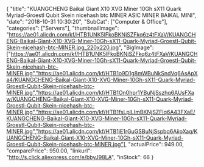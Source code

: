 {
	"title": "KUANGCHENG Baikal Giant X10  XVG Miner 10Gh sX11 Quark Myriad-Groestl Qubit Skein nicehash btc MINER  ASIC MINER  BAIKAL MINI",
	"date": "2018-10-31 10:30:20",
	"SubCat": ["Computer & Office"],
	"categories": ["Servers"],
	"thumbnailImage": "https://ae01.alicdn.com/kf/HTB1UNK5lFkoBKNjSZFkq6z4tFXaV/KUANGCHENG-Baikal-Giant-X10-XVG-Miner-10Gh-sX11-Quark-Myriad-Groestl-Qubit-Skein-nicehash-btc-MINER.jpg_220x220.jpg",
	"BigImage": ["https://ae01.alicdn.com/kf/HTB1UNK5lFkoBKNjSZFkq6z4tFXaV/KUANGCHENG-Baikal-Giant-X10-XVG-Miner-10Gh-sX11-Quark-Myriad-Groestl-Qubit-Skein-nicehash-btc-MINER.jpg","https://ae01.alicdn.com/kf/HTB1o9D1g8mWBuNkSndVq6AsApXa4/KUANGCHENG-Baikal-Giant-X10-XVG-Miner-10Gh-sX11-Quark-Myriad-Groestl-Qubit-Skein-nicehash-btc-MINER.jpg","https://ae01.alicdn.com/kf/HTB1On0hpr1YBuNjSszhq6AUsFXaw/KUANGCHENG-Baikal-Giant-X10-XVG-Miner-10Gh-sX11-Quark-Myriad-Groestl-Qubit-Skein-nicehash-btc-MINER.jpg","https://ae01.alicdn.com/kf/HTB1fsLplLImBKNjSZFlq6A43FXaE/KUANGCHENG-Baikal-Giant-X10-XVG-Miner-10Gh-sX11-Quark-Myriad-Groestl-Qubit-Skein-nicehash-btc-MINER.jpg","https://ae01.alicdn.com/kf/HTB1iE1rGuGSBuNjSspbq6AiipXaq/KUANGCHENG-Baikal-Giant-X10-XVG-Miner-10Gh-sX11-Quark-Myriad-Groestl-Qubit-Skein-nicehash-btc-MINER.jpg"],
	"actualPrice": 949.00,
	"comparePrice": 950.00,
	"linkurl": "http://s.click.aliexpress.com/e/bbyJ98LA",
	"inStock": 66
}
